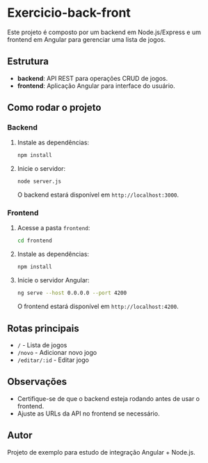 # Exercicio-back-front

Este projeto é composto por um backend em Node.js/Express e um frontend em Angular para gerenciar uma lista de jogos.

## Estrutura

- **backend**: API REST para operações CRUD de jogos.
- **frontend**: Aplicação Angular para interface do usuário.

## Como rodar o projeto

### Backend

1. Instale as dependências:
   ```bash
   npm install
   ```
2. Inicie o servidor:
   ```bash
   node server.js
   ```
   O backend estará disponível em `http://localhost:3000`.

### Frontend

1. Acesse a pasta `frontend`:
   ```bash
   cd frontend
   ```
2. Instale as dependências:
   ```bash
   npm install
   ```
3. Inicie o servidor Angular:
   ```bash
   ng serve --host 0.0.0.0 --port 4200
   ```
   O frontend estará disponível em `http://localhost:4200`.

## Rotas principais

- `/` - Lista de jogos
- `/novo` - Adicionar novo jogo
- `/editar/:id` - Editar jogo

## Observações

- Certifique-se de que o backend esteja rodando antes de usar o frontend.
- Ajuste as URLs da API no frontend se necessário.

## Autor

Projeto de exemplo para estudo de integração Angular + Node.js.
